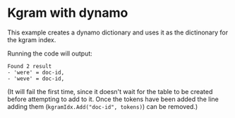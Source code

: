 # Kgram with dynamo

This example creates a dynamo dictionary and uses it as the dictinonary for the kgram index.

Running the code will output:

```
Found 2 result
- 'were' = doc-id,
- 'weve' = doc-id,
```

(It will fail the first time, since it doesn't wait for the table to be created before attempting to add to it. Once the tokens have been added the line adding them (`kgramIdx.Add("doc-id", tokens)`) can be removed.)